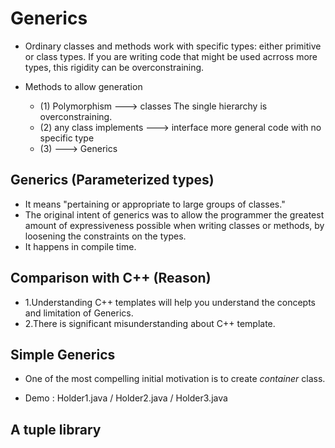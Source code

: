 # Generics

- Ordinary classes and methods work with specific types:  either
  primitive or class types. If you are writing code that might be
  used acrross more types, this rigidity can be overconstraining.

- Methods to allow generation
    - (1) Polymorphism ---> classes
        The single hierarchy is overconstraining.
    - (2) any class implements ---> interface
        more general code with no specific type
    - (3)                  ---> Generics

## Generics (Parameterized types)

- It means "pertaining or appropriate to large groups of classes."
- The original intent of generics was to allow the programmer 
  the greatest amount of expressiveness possible when writing 
  classes or methods, by loosening the constraints on the types.
- It happens in compile time.

## Comparison with C++ (Reason)

- 1.Understanding C++ templates will help you understand the concepts
    and limitation of Generics.
- 2.There is significant misunderstanding about C++ template.

## Simple Generics

- One of the most compelling initial motivation is to create _container_ class.

- Demo : Holder1.java / Holder2.java / Holder3.java


## A tuple library
